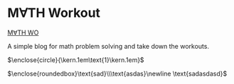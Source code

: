 # M&#8704;TH Workout

[M&#8704;TH WO](https://mathwo.github.io/)

A simple blog for math problem solving and take down the workouts.

$\enclose{circle}{\kern.1em\text{1}\kern.1em}$

$\enclose{roundedbox}\text{sad}\\\text{asdas}\newline \text{sadasdasd}$
